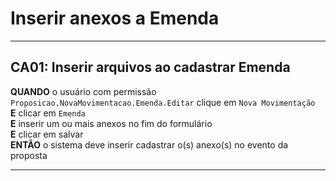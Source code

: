 # Inserir anexos a Emenda

---

## CA01: Inserir arquivos ao cadastrar Emenda

**QUANDO** o usuário com permissão `Proposicao.NovaMovimentacao.Emenda.Editar` clique em `Nova Movimentação`\
**E** clicar em `Emenda`\
**E** inserir um ou mais anexos no fim do formulário\
**E** clicar em salvar\
**ENTÃO** o sistema deve inserir cadastrar o(s) anexo(s) no evento da proposta

---
